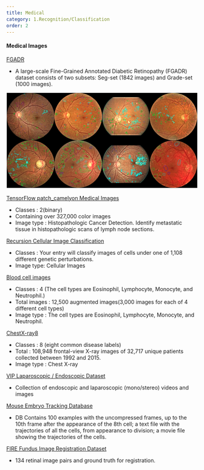 ```yaml
---
title: Medical 
category: 1.Recognition/Classification
order: 2
---
```


#### Medical Images

[FGADR](https://csyizhou.github.io/FGADR/)
* A large-scale Fine-Grained Annotated Diabetic Retinopathy (FGADR) dataset consists of two subsets: Seg-set (1842 images) and Grade-set (1000 images).

<img class="zoom" src="https://raw.githubusercontent.com/csyizhou/FGADR/gh-pages/img/FGADR_Annotation.png" >



[TensorFlow patch_camelyon Medical Images ](https://www.tensorflow.org/datasets/catalog/patch_camelyon)
- Classes : 2(binary)
- Containing over 327,000 color images
- Image type : Histopathologic Cancer Detection. Identify metastatic tissue in histopathologic scans of lymph node sections.

[Recursion Cellular Image Classification ](https://www.kaggle.com/c/recursion-cellular-image-classification/overview/timeline)
- Classes : Your entry will classify images of cells under one of 1,108 different genetic perturbations. 
- Image type: Cellular Images

[Blood cell images](https://www.kaggle.com/datasets/paultimothymooney/blood-cells)
- Classes : 4 (The cell types are Eosinophil, Lymphocyte, Monocyte, and Neutrophil.)
- Total images :  12,500 augmented images(3,000 images for each of 4 different cell types)
- Image type : The cell types are Eosinophil, Lymphocyte, Monocyte, and Neutrophil.

[ChestX-ray8](https://nihcc.app.box.com/v/ChestXray-NIHCC)
- Classes : 8 (eight common disease labels)
- Total : 108,948 frontal-view X-ray images of 32,717 unique patients collected between 1992 and 2015.
- Image type : Chest X-ray


[VIP Laparoscopic / Endoscopic Dataset](http://vip.doc.ic.ac.uk/vision/)
- Collection of endoscopic and laparoscopic (mono/stereo) videos and images

[Mouse Embryo Tracking Database](http://celltracking.bio.nyu.edu/)
- DB Contains 100 examples with the uncompressed frames, up to the 10th frame after the appearance of the 8th cell; a text file with the trajectories of all the cells, from appearance to division; a movie file showing the trajectories of the cells.

[FIRE Fundus Image Registration Dataset](https://projects.ics.forth.gr/cvrl/fire/)
- 134 retinal image pairs and ground truth for registration.
